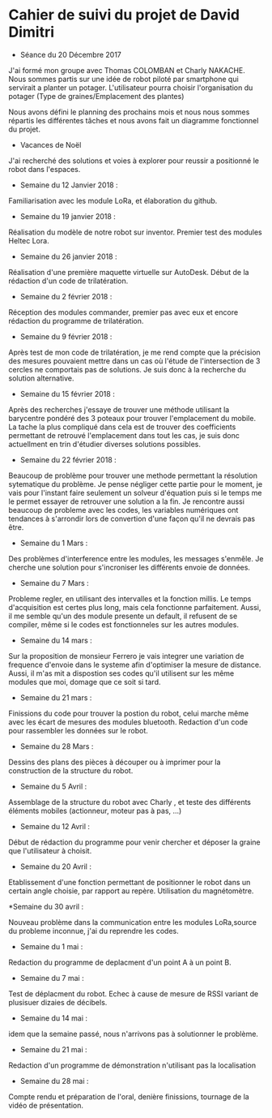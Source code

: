 
# Cahier de suivi du projet de David Dimitri

* Séance du 20 Décembre 2017 

J'ai formé mon groupe avec Thomas COLOMBAN et Charly NAKACHE. 
Nous sommes partis sur une idée de robot piloté par smartphone qui servirait a planter un potager.
L'utilisateur pourra choisir l'organisation du potager (Type de graines/Emplacement des plantes)

Nous avons défini le planning des prochains mois et nous nous sommes répartis les différentes tâches et
nous avons fait un diagramme fonctionnel du projet.


* Vacances de Noël 

J'ai recherché des solutions et voies à explorer pour reussir a positionné le robot dans l'espaces.

* Semaine du 12 Janvier 2018 : 

Familiarisation avec les module LoRa, et élaboration du github.

* Semaine du 19 janvier 2018 :

Réalisation du modèle de notre robot sur inventor.
Premier test des modules Heltec Lora.

* Semaine du 26 janvier 2018 :

Réalisation d'une première maquette virtuelle sur AutoDesk.
Début de la rédaction d'un code de trilatération.

* Semaine  du 2 février 2018 :

Réception des modules commander, premier pas avec eux et encore rédaction du programme de trilatération.

* Semaine du 9 février 2018 :

Après test de mon code de trilatération, je me rend compte que la précision des mesures pouvaient mettre dans un cas où l'étude de l'intersection de 3 cercles ne comportais pas de solutions. Je suis donc à la recherche du solution alternative.


* Semaine du 15 février 2018 :

Après des recherches j'essaye de trouver une méthode utilisant la barycentre pondéré des 3 poteaux pour trouver l'emplacement du mobile. La tache la plus compliqué dans cela est de trouver des coefficients permettant de retrouvé l'emplacement dans tout les cas, je suis donc actuellment en trin d'étudier diverses solutions possibles.

* Semaine du 22 février 2018 :

Beaucoup de problème pour trouver une methode permettant la résolution sytematique du problème. Je pense négliger cette partie pour le moment, je vais pour l'instant faire seulement un solveur d'équation puis si le temps me le permet essayer de retrouver une solution a la fin. Je rencontre aussi beaucoup de probleme avec les codes, les variables numériques ont tendances à s'arrondir lors de convertion d'une façon qu'il ne devrais pas être.

* Semaine du 1 Mars :

Des problèmes d'interference entre les modules, les messages s'enmêle. Je cherche une solution pour s'incroniser les différents envoie de données.

* Semaine du 7 Mars :

Probleme regler, en utilisant des intervalles et la fonction millis. Le temps d'acquisition est certes plus long, mais cela fonctionne parfaitement. Aussi, il me semble qu'un des module presente un default, il refusent de se compiler, même si le codes est fonctionneles sur les autres modules.

* Semaine du 14 mars :

Sur la proposition de monsieur Ferrero je vais integrer une variation de frequence d'envoie dans le systeme afin d'optimiser la mesure de distance. Aussi, il m'as mit a dispostion ses codes qu'il utilisent sur les même modules que moi, domage que ce soit si tard.

* Semaine du 21 mars :

 Finissions du code pour trouver la postion du robot, celui marche même avec les écart de mesures des modules bluetooth.
 Redaction d'un code pour rassembler les données sur le robot.
 
 * Semaine du 28 Mars :
 
 Dessins des plans des pièces à découper ou à imprimer pour la construction de la structure du robot.
 
 * Semaine du 5 Avril :

  Assemblage de la structure du robot avec Charly , et teste des différents éléments mobiles (actionneur, moteur pas à pas, ...)
  
  * Semaine du 12 Avril :
  
  Début de rédaction du programme pour venir chercher et déposer la graine que l'utilisateur à choisit.
  
  * Semaine du 20 Avril :
  
  Etablissement d'une fonction permettant de positionner le robot dans un certain angle choisie, par rapport au repère.
  Utilisation du magnétomètre.
  
  *Semaine du 30 avril :
  
  Nouveau problème dans la communication entre les modules LoRa,source du probleme inconnue, j'ai du reprendre les codes.
  
  * Semaine du 1 mai :
  
  Redaction du programme de deplacment d'un point A à un point B.
  
  * Semaine du 7 mai :
  
  Test de déplacment du robot. Echec à cause de mesure de RSSI variant de plusisuer dizaies de décibels.
  
  * Semaine du 14 mai :
  
  idem que la semaine passé, nous n'arrivons pas à solutionner le problème.
  
  * Semaine du 21 mai :
  
  Redaction d'un programme de démonstration n'utilisant pas la localisation
  
  * Semaine du 28 mai :
  
  Compte rendu et préparation de l'oral, denière finissions, tournage de la vidéo de présentation.
 
 
